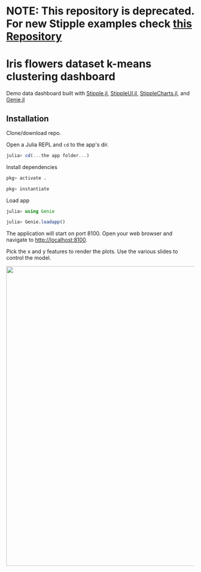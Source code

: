 # NOTE: This repository is deprecated. For new Stipple examples check [this Repository](https://github.com/GenieFramework/StippleDemos)

# Iris flowers dataset k-means clustering dashboard

Demo data dashboard built with
[Stipple.jl](https://github.com/GenieFramework/Stipple.jl),
[StippleUI.jl](https://github.com/GenieFramework/StippleUI.jl),
[StippleCharts.jl](https://github.com/GenieFramework/StippleCharts.jl), and
[Genie.jl](https://github.com/GenieFramework/Genie.jl)

## Installation

Clone/download repo.

Open a Julia REPL and `cd` to the app's dir.

```julia
julia> cd(...the app folder...)
```

Install dependencies

```julia
pkg> activate .

pkg> instantiate
```

Load app

```julia
julia> using Genie

julia> Genie.loadapp()
```

The application will start on port 8100. Open your web browser and navigate to <http://localhost:8100>.

Pick the x and y features to render the plots. Use the various slides to control the model.

<img src="https://genieframework.com/githubimg/Screenshot_Iris_Data.png" width=800>

